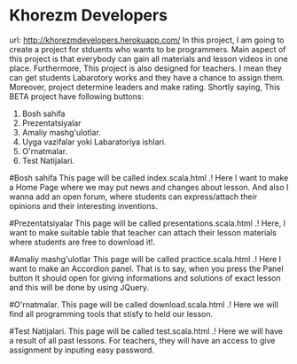 # Khorezm Developers
url: http://khorezmdevelopers.herokuapp.com/
In this project, I am going to create a project for stduents who wants to be programmers. Main aspect of this project is that
everybody can gain all materials and lesson videos  in one place. Furthermore, This project is also designed for teachers. I mean they can get students Labarotory works and they have a chance to assign them. Moreover, project determine leaders and make rating.
Shortly saying, This BETA project have following buttons:
  1. Bosh sahifa
  2. Prezentatsiyalar
  3. Amaliy mashg'ulotlar.
  4. Uyga vazifalar yoki Labaratoriya ishlari.
  5. O'rnatmalar.
  6. Test Natijalari.
 
#Bosh sahifa
This page will be called index.scala.html .! Here I want to make a Home Page where we may put news and changes about lesson. And also I wanna add an open forum,  where students can express/attach their opinions and their interesting inventions.

#Prezentatsiyalar
This page will be called presentations.scala.html .! Here, I want to make suitable table that teacher can attach their lesson materials where students are free to download it!.

#Amaliy mashg'ulotlar
This page will be called practice.scala.html .! Here I want to make an Accordion panel. That is to say, when you press the Panel button It should open for giving informations and solutions of exact lesson and this will be done by using JQuery.

#O'rnatmalar.
This page will be called download.scala.html .! Here we will find all programming tools that stisfy to held our lesson.

#Test Natijalari.
This page will be called test.scala.html .! Here we will have a result of all past lessons. For teachers, they will have an access to give assignment by inputing easy password.
